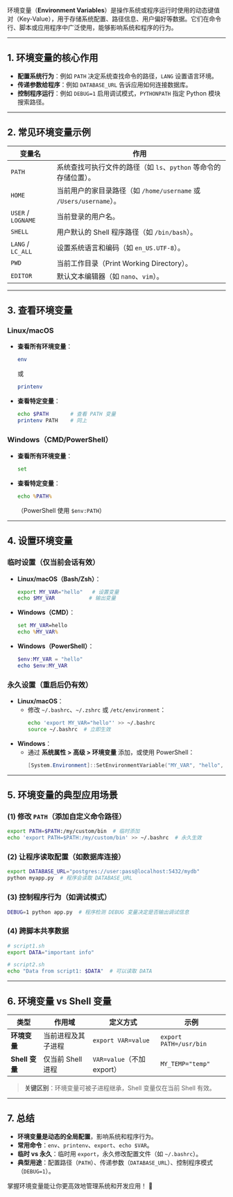环境变量（**Environment Variables**）是操作系统或程序运行时使用的动态键值对（Key-Value），用于存储系统配置、路径信息、用户偏好等数据。它们在命令行、脚本或应用程序中广泛使用，能够影响系统和程序的行为。

---

## **1. 环境变量的核心作用**
- **配置系统行为**：例如 `PATH` 决定系统查找命令的路径，`LANG` 设置语言环境。
- **传递参数给程序**：例如 `DATABASE_URL` 告诉应用如何连接数据库。
- **控制程序运行**：例如 `DEBUG=1` 启用调试模式，`PYTHONPATH` 指定 Python 模块搜索路径。

---

## **2. 常见环境变量示例**
| 变量名          | 作用                                                                 |
|-----------------|----------------------------------------------------------------------|
| `PATH`          | 系统查找可执行文件的路径（如 `ls`、`python` 等命令的存储位置）。       |
| `HOME`          | 当前用户的家目录路径（如 `/home/username` 或 `/Users/username`）。     |
| `USER` / `LOGNAME` | 当前登录的用户名。                                                  |
| `SHELL`         | 用户默认的 Shell 程序路径（如 `/bin/bash`）。                         |
| `LANG` / `LC_ALL` | 设置系统语言和编码（如 `en_US.UTF-8`）。                             |
| `PWD`           | 当前工作目录（Print Working Directory）。                            |
| `EDITOR`        | 默认文本编辑器（如 `nano`、`vim`）。                                 |

---

## **3. 查看环境变量**
### **Linux/macOS**
- **查看所有环境变量**：
  ```bash
  env
  ```
  或
  ```bash
  printenv
  ```
- **查看特定变量**：
  ```bash
  echo $PATH       # 查看 PATH 变量
  printenv PATH    # 同上
  ```

### **Windows（CMD/PowerShell）**
- **查看所有环境变量**：
  ```cmd
  set
  ```
- **查看特定变量**：
  ```cmd
  echo %PATH%
  ```
  （PowerShell 使用 `$env:PATH`）

---

## **4. 设置环境变量**
### **临时设置（仅当前会话有效）**
- **Linux/macOS（Bash/Zsh）**：
  ```bash
  export MY_VAR="hello"   # 设置变量
  echo $MY_VAR           # 输出变量
  ```
- **Windows（CMD）**：
  ```cmd
  set MY_VAR=hello
  echo %MY_VAR%
  ```
- **Windows（PowerShell）**：
  ```powershell
  $env:MY_VAR = "hello"
  echo $env:MY_VAR
  ```

### **永久设置（重启后仍有效）**
- **Linux/macOS**：
  - 修改 `~/.bashrc`、`~/.zshrc` 或 `/etc/environment`：
    ```bash
    echo 'export MY_VAR="hello"' >> ~/.bashrc
    source ~/.bashrc  # 立即生效
    ```
- **Windows**：
  - 通过 **系统属性 > 高级 > 环境变量** 添加，或使用 PowerShell：
    ```powershell
    [System.Environment]::SetEnvironmentVariable("MY_VAR", "hello", "User")
    ```

---

## **5. 环境变量的典型应用场景**
### **(1) 修改 `PATH`（添加自定义命令路径）**
```bash
export PATH=$PATH:/my/custom/bin  # 临时添加
echo 'export PATH=$PATH:/my/custom/bin' >> ~/.bashrc  # 永久生效
```

### **(2) 让程序读取配置（如数据库连接）**
```bash
export DATABASE_URL="postgres://user:pass@localhost:5432/mydb"
python myapp.py  # 程序会读取 DATABASE_URL
```

### **(3) 控制程序行为（如调试模式）**
```bash
DEBUG=1 python app.py  # 程序检测 DEBUG 变量决定是否输出调试信息
```

### **(4) 跨脚本共享数据**
```bash
# script1.sh
export DATA="important info"

# script2.sh
echo "Data from script1: $DATA"  # 可以读取 DATA
```

---

## **6. 环境变量 vs Shell 变量**
| 类型           | 作用域               | 定义方式                | 示例                     |
|----------------|----------------------|-------------------------|--------------------------|
| **环境变量**   | 当前进程及其子进程   | `export VAR=value`      | `export PATH=/usr/bin`   |
| **Shell 变量** | 仅当前 Shell 进程    | `VAR=value`（不加 export） | `MY_TEMP="temp"`         |

> **关键区别**：环境变量可被子进程继承，Shell 变量仅在当前 Shell 有效。

---

## **7. 总结**
- **环境变量是动态的全局配置**，影响系统和程序行为。
- **常用命令**：`env`、`printenv`、`export`、`echo $VAR`。
- **临时 vs 永久**：临时用 `export`，永久修改配置文件（如 `~/.bashrc`）。
- **典型用途**：配置路径（`PATH`）、传递参数（`DATABASE_URL`）、控制程序模式（`DEBUG=1`）。

掌握环境变量能让你更高效地管理系统和开发应用！ 🚀